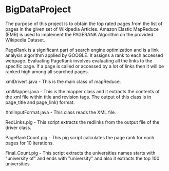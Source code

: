 # BigDataProject

The purpose of this project is to obtain the top rated pages from the list of pages in the given set of Wikipedia Articles. Amazon Elastic MapReduce (EMR) is used to implement the PAGERANK Algorithm on the provided Wikipedia Dataset.

PageRank is a significant part of search engine optimization and is a link analysis algorithm applied by GOOGLE. It assigns a rank to each accessed webpage. 
 Evaluating PageRank involves evaluating all the links to the specific page. If a page is called or accessed by a lot of links then it will be ranked high among all searched pages.
 
 
 xmlDriver1.java - This is the main class of mapReduce.

xmlMapper.java - This is the mapper class and it extracts the contents of the xml file within title and revision tags. The output of this class is  in page_title and page_link) format.

XmlInputFormat.java - This class reads the XML file.

RedLinks.pig - This script extracts the redlinks from the output file of the driver class.

PageRankCount.pig - This pig script calculates the page rank for each pages for 10 iterations.

Final_Count.pig - This script extracts the universities names starts with "university of" and ends with "university" and also it extracts the top 100 universities.









